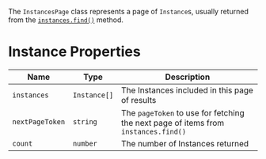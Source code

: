 The `InstancesPage` class represents a page of `Instance`s, usually returned from the [`instances.find()`](doc:find-instances-node) method.

# Instance Properties

| Name            | Type         | Description                                                                        |
| --------------- | ------------ | ---------------------------------------------------------------------------------- |
| `instances`     | `Instance[]` | The Instances included in this page of results                                     |
| `nextPageToken` | `string`     | The `pageToken` to use for fetching the next page of items from `instances.find()` |
| `count`         | `number`     | The number of Instances returned                                                   |
